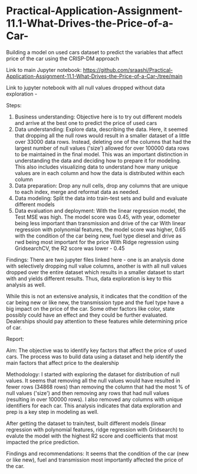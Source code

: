 # Practical-Application-Assignment-11.1-What-Drives-the-Price-of-a-Car-
Building a model on used cars dataset to predict the variables that affect price of the car using the CRISP-DM approach

Link to main Jupyter notebook: https://github.com/sraashi/Practical-Application-Assignment-11.1-What-Drives-the-Price-of-a-Car-/tree/main

Link to jupyter notebook with all null values dropped without data exploration - 

Steps:
1. Business understanding: Objective here is to try out different models and arrive at the best one to predict the price of used cars
2. Data understanding: Explore data, describing the data. Here, it seemed that dropping all the null rows would result in a smaller dataset of a little over 33000 data rows. Instead, deleting one of the columns that had the largest number of null values ('size') allowed for over 100000 data rows to be maintained in the final model. This was an important distinction in understanding the data and deciding how to prepare it for modeling. This also includes visualizing data to understand how many unique values are in each column and how the data is distributed within each column
3. Data preparation: Drop any null cells, drop any columns that are unique to each index, merge and reformat data as needed. 
4. Data modeling: Split the data into train-test sets and build and evaluate different models
5. Data evaluation and deployment:
With the linear regression model, the Test MSE was high. The model score was 0.45, with year, odometer being less important than transmission and drive of the car
With linear regression with polynomial features, the model score was higher, 0.65 with the condition of the car being new, fuel type diesel and drive as rwd being most important for the price
With Ridge regression using GridsearchCV, the R2 score was lower - 0.45



Findings:
There are two jupyter files linked here - one is an analysis done with selectively dropping null value columns, another is with all null values dropped over the entire dataset which results in a smaller dataset to start with and yields different results. Thus, data exploration is key to this analysis as well. 

While this is not an extensive analysis, it indicates that the condition of the car being new or like new, the transmission type and the fuel type have a big impact on the price of the car. Some other factors like color, state possibly could have an effect and they could be further evaluated. 
Dealerships should pay attention to these features while determining price of car. 


Report: 

Aim: 
The objective was to identify key factors that affect the price of used cars. The process was to build data using a dataset and help identify the main factors that affect price to the dealership

Methodology: 
I started with exploring the dataset for distribution of null values. It seems that removing all the null values would have resulted in fewer rows (34868 rows) than removing the column that had the most % of null values ('size') and then removing any rows that had null values (resulting in over 100000 rows). I also removed any columns with unique identifiers for each car. This analysis indicates that data exploration and prep is a key step in modeling as well. 


After getting the dataset to train/test, built different models (linear regression with polynomial features, ridge regression with Gridsearch) to evalute the model with the highest R2 score and coefficients that most impacted the price prediction. 

Findings and recommendations: 
It seems that the condition of the car (new or like new), fuel and transmission most importantly affected the price of the car. 





